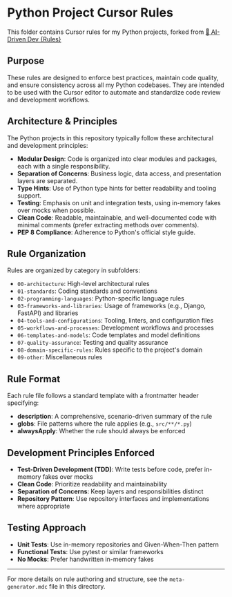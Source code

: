 # Python Project Cursor Rules

This folder contains Cursor rules for my Python projects, forked from [📐 AI-Driven Dev {Rules}](https://github.com/ai-driven-dev/rules)

## Purpose

These rules are designed to enforce best practices, maintain code quality, and ensure consistency across all my Python codebases. They are intended to be used with the Cursor editor to automate and standardize code review and development workflows.

## Architecture & Principles

The Python projects in this repository typically follow these architectural and development principles:

- **Modular Design**: Code is organized into clear modules and packages, each with a single responsibility.
- **Separation of Concerns**: Business logic, data access, and presentation layers are separated.
- **Type Hints**: Use of Python type hints for better readability and tooling support.
- **Testing**: Emphasis on unit and integration tests, using in-memory fakes over mocks when possible.
- **Clean Code**: Readable, maintainable, and well-documented code with minimal comments (prefer extracting methods over comments).
- **PEP 8 Compliance**: Adherence to Python's official style guide.

## Rule Organization

Rules are organized by category in subfolders:

- `00-architecture`: High-level architectural rules
- `01-standards`: Coding standards and conventions
- `02-programming-languages`: Python-specific language rules
- `03-frameworks-and-libraries`: Usage of frameworks (e.g., Django, FastAPI) and libraries
- `04-tools-and-configurations`: Tooling, linters, and configuration files
- `05-workflows-and-processes`: Development workflows and processes
- `06-templates-and-models`: Code templates and model definitions
- `07-quality-assurance`: Testing and quality assurance
- `08-domain-specific-rules`: Rules specific to the project's domain
- `09-other`: Miscellaneous rules

## Rule Format

Each rule file follows a standard template with a frontmatter header specifying:

- **description**: A comprehensive, scenario-driven summary of the rule
- **globs**: File patterns where the rule applies (e.g., `src/**/*.py`)
- **alwaysApply**: Whether the rule should always be enforced

## Development Principles Enforced

- **Test-Driven Development (TDD)**: Write tests before code, prefer in-memory fakes over mocks
- **Clean Code**: Prioritize readability and maintainability
- **Separation of Concerns**: Keep layers and responsibilities distinct
- **Repository Pattern**: Use repository interfaces and implementations where appropriate

## Testing Approach

- **Unit Tests**: Use in-memory repositories and Given-When-Then pattern
- **Functional Tests**: Use pytest or similar frameworks
- **No Mocks**: Prefer handwritten in-memory fakes

---

For more details on rule authoring and structure, see the `meta-generator.mdc` file in this directory.
